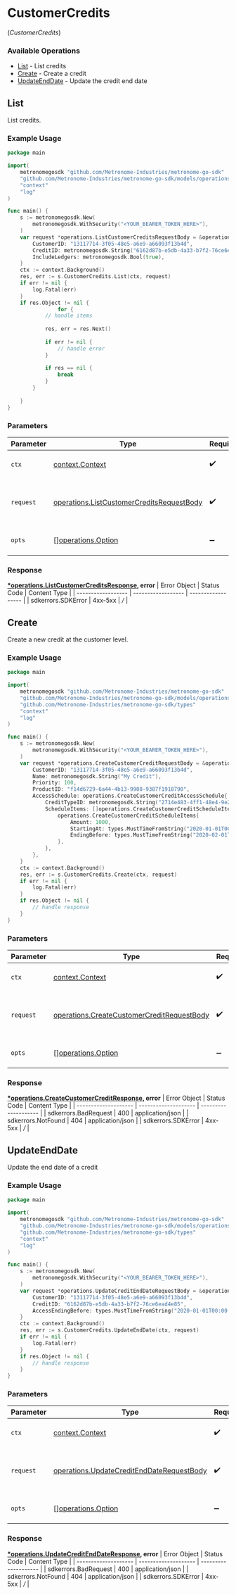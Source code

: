 # CustomerCredits
(*CustomerCredits*)

### Available Operations

* [List](#list) - List credits
* [Create](#create) - Create a credit
* [UpdateEndDate](#updateenddate) - Update the credit end date

## List

List credits.


### Example Usage

```go
package main

import(
	metronomegosdk "github.com/Metronome-Industries/metronome-go-sdk"
	"github.com/Metronome-Industries/metronome-go-sdk/models/operations"
	"context"
	"log"
)

func main() {
    s := metronomegosdk.New(
        metronomegosdk.WithSecurity("<YOUR_BEARER_TOKEN_HERE>"),
    )
    var request *operations.ListCustomerCreditsRequestBody = &operations.ListCustomerCreditsRequestBody{
        CustomerID: "13117714-3f05-48e5-a6e9-a66093f13b4d",
        CreditID: metronomegosdk.String("6162d87b-e5db-4a33-b7f2-76ce6ead4e85"),
        IncludeLedgers: metronomegosdk.Bool(true),
    }
    ctx := context.Background()
    res, err := s.CustomerCredits.List(ctx, request)
    if err != nil {
        log.Fatal(err)
    }
    if res.Object != nil {
                for {
            // handle items
        
            res, err = res.Next()
        
            if err != nil {
                // handle error
            }
        
            if res == nil {
                break
            }
        }
        
    }
}
```



### Parameters

| Parameter                                                                                              | Type                                                                                                   | Required                                                                                               | Description                                                                                            |
| ------------------------------------------------------------------------------------------------------ | ------------------------------------------------------------------------------------------------------ | ------------------------------------------------------------------------------------------------------ | ------------------------------------------------------------------------------------------------------ |
| `ctx`                                                                                                  | [context.Context](https://pkg.go.dev/context#Context)                                                  | :heavy_check_mark:                                                                                     | The context to use for the request.                                                                    |
| `request`                                                                                              | [operations.ListCustomerCreditsRequestBody](../../models/operations/listcustomercreditsrequestbody.md) | :heavy_check_mark:                                                                                     | The request object to use for the request.                                                             |
| `opts`                                                                                                 | [][operations.Option](../../models/operations/option.md)                                               | :heavy_minus_sign:                                                                                     | The options for this request.                                                                          |


### Response

**[*operations.ListCustomerCreditsResponse](../../models/operations/listcustomercreditsresponse.md), error**
| Error Object       | Status Code        | Content Type       |
| ------------------ | ------------------ | ------------------ |
| sdkerrors.SDKError | 4xx-5xx            | */*                |

## Create

Create a new credit at the customer level.


### Example Usage

```go
package main

import(
	metronomegosdk "github.com/Metronome-Industries/metronome-go-sdk"
	"github.com/Metronome-Industries/metronome-go-sdk/models/operations"
	"github.com/Metronome-Industries/metronome-go-sdk/types"
	"context"
	"log"
)

func main() {
    s := metronomegosdk.New(
        metronomegosdk.WithSecurity("<YOUR_BEARER_TOKEN_HERE>"),
    )
    var request *operations.CreateCustomerCreditRequestBody = &operations.CreateCustomerCreditRequestBody{
        CustomerID: "13117714-3f05-48e5-a6e9-a66093f13b4d",
        Name: metronomegosdk.String("My Credit"),
        Priority: 100,
        ProductID: "f14d6729-6a44-4b13-9908-9387f1918790",
        AccessSchedule: operations.CreateCustomerCreditAccessSchedule{
            CreditTypeID: metronomegosdk.String("2714e483-4ff1-48e4-9e25-ac732e8f24f2"),
            ScheduleItems: []operations.CreateCustomerCreditScheduleItems{
                operations.CreateCustomerCreditScheduleItems{
                    Amount: 1000,
                    StartingAt: types.MustTimeFromString("2020-01-01T00:00:00.000Z"),
                    EndingBefore: types.MustTimeFromString("2020-02-01T00:00:00.000Z"),
                },
            },
        },
    }
    ctx := context.Background()
    res, err := s.CustomerCredits.Create(ctx, request)
    if err != nil {
        log.Fatal(err)
    }
    if res.Object != nil {
        // handle response
    }
}
```



### Parameters

| Parameter                                                                                                | Type                                                                                                     | Required                                                                                                 | Description                                                                                              |
| -------------------------------------------------------------------------------------------------------- | -------------------------------------------------------------------------------------------------------- | -------------------------------------------------------------------------------------------------------- | -------------------------------------------------------------------------------------------------------- |
| `ctx`                                                                                                    | [context.Context](https://pkg.go.dev/context#Context)                                                    | :heavy_check_mark:                                                                                       | The context to use for the request.                                                                      |
| `request`                                                                                                | [operations.CreateCustomerCreditRequestBody](../../models/operations/createcustomercreditrequestbody.md) | :heavy_check_mark:                                                                                       | The request object to use for the request.                                                               |
| `opts`                                                                                                   | [][operations.Option](../../models/operations/option.md)                                                 | :heavy_minus_sign:                                                                                       | The options for this request.                                                                            |


### Response

**[*operations.CreateCustomerCreditResponse](../../models/operations/createcustomercreditresponse.md), error**
| Error Object         | Status Code          | Content Type         |
| -------------------- | -------------------- | -------------------- |
| sdkerrors.BadRequest | 400                  | application/json     |
| sdkerrors.NotFound   | 404                  | application/json     |
| sdkerrors.SDKError   | 4xx-5xx              | */*                  |

## UpdateEndDate

Update the end date of a credit


### Example Usage

```go
package main

import(
	metronomegosdk "github.com/Metronome-Industries/metronome-go-sdk"
	"github.com/Metronome-Industries/metronome-go-sdk/models/operations"
	"github.com/Metronome-Industries/metronome-go-sdk/types"
	"context"
	"log"
)

func main() {
    s := metronomegosdk.New(
        metronomegosdk.WithSecurity("<YOUR_BEARER_TOKEN_HERE>"),
    )
    var request *operations.UpdateCreditEndDateRequestBody = &operations.UpdateCreditEndDateRequestBody{
        CustomerID: "13117714-3f05-48e5-a6e9-a66093f13b4d",
        CreditID: "6162d87b-e5db-4a33-b7f2-76ce6ead4e85",
        AccessEndingBefore: types.MustTimeFromString("2020-01-01T00:00:00.000Z"),
    }
    ctx := context.Background()
    res, err := s.CustomerCredits.UpdateEndDate(ctx, request)
    if err != nil {
        log.Fatal(err)
    }
    if res.Object != nil {
        // handle response
    }
}
```



### Parameters

| Parameter                                                                                              | Type                                                                                                   | Required                                                                                               | Description                                                                                            |
| ------------------------------------------------------------------------------------------------------ | ------------------------------------------------------------------------------------------------------ | ------------------------------------------------------------------------------------------------------ | ------------------------------------------------------------------------------------------------------ |
| `ctx`                                                                                                  | [context.Context](https://pkg.go.dev/context#Context)                                                  | :heavy_check_mark:                                                                                     | The context to use for the request.                                                                    |
| `request`                                                                                              | [operations.UpdateCreditEndDateRequestBody](../../models/operations/updatecreditenddaterequestbody.md) | :heavy_check_mark:                                                                                     | The request object to use for the request.                                                             |
| `opts`                                                                                                 | [][operations.Option](../../models/operations/option.md)                                               | :heavy_minus_sign:                                                                                     | The options for this request.                                                                          |


### Response

**[*operations.UpdateCreditEndDateResponse](../../models/operations/updatecreditenddateresponse.md), error**
| Error Object         | Status Code          | Content Type         |
| -------------------- | -------------------- | -------------------- |
| sdkerrors.BadRequest | 400                  | application/json     |
| sdkerrors.NotFound   | 404                  | application/json     |
| sdkerrors.SDKError   | 4xx-5xx              | */*                  |
